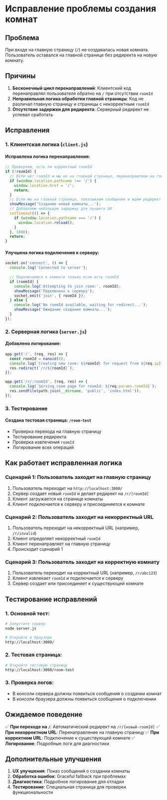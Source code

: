 # Исправление проблемы создания комнат

## Проблема
При входе на главную страницу (`/`) не создавалась новая комната. Пользователь оставался на главной странице без редиректа на новую комнату.

## Причины
1. **Бесконечный цикл перенаправлений**: Клиентский код перенаправлял пользователя обратно на `/` при отсутствии `roomId`
2. **Неправильная логика обработки главной страницы**: Код не различал главную страницу и страницы с некорректным `roomId`
3. **Отсутствие задержки для редиректа**: Серверный редирект не успевал сработать

## Исправления

### 1. Клиентская логика (`client.js`)

#### Исправлена логика перенаправления:
```javascript
// Проверяем, есть ли корректный roomId
if (!roomId) {
  // Если нет roomId и мы не на главной странице, перенаправляем на главную
  if (window.location.pathname !== '/') {
    window.location.href = '/';
    return;
  }
  // Если мы на главной странице, показываем сообщение и ждем редирект
  showMessage('Создание новой комнаты...');
  // Добавляем небольшую задержку для лучшего UX
  setTimeout(() => {
    if (window.location.pathname === '/') {
      window.location.reload();
    }
  }, 1000);
  return;
}
```

#### Улучшена логика подключения к серверу:
```javascript
socket.on('connect', () => {
  console.log('Connected to server');
  
  // Подключаемся к комнате только если есть roomId
  if (roomId) {
    console.log('Attempting to join room:', roomId);
    showMessage('Подключено к серверу');
    socket.emit('join', { roomId });
  } else {
    console.log('No roomId available, waiting for redirect...');
    showMessage('Ожидание создания комнаты...');
  }
});
```

### 2. Серверная логика (`server.js`)

#### Добавлено логирование:
```javascript
app.get('/', (req, res) => {
  const roomId = nanoid(6);
  console.log(`Creating new room: ${roomId} for request from ${req.ip}`);
  res.redirect(`/r/${roomId}`);
});

app.get('/r/:roomId', (req, res) => {
  console.log(`Serving room page for roomId: ${req.params.roomId}`);
  res.sendFile(path.join(__dirname, 'public', 'index.html'));
});
```

### 3. Тестирование

#### Создана тестовая страница: `/room-test`
- Проверка перехода на главную страницу
- Тестирование редиректа
- Проверка извлечения `roomId`
- Логирование всех операций

## Как работает исправленная логика

### Сценарий 1: Пользователь заходит на главную страницу
1. Пользователь переходит на `http://localhost:3000/`
2. Сервер создает новый `roomId` и делает редирект на `/r/[roomId]`
3. Клиент загружается на странице комнаты
4. Клиент подключается к серверу и присоединяется к комнате

### Сценарий 2: Пользователь заходит на некорректный URL
1. Пользователь переходит на некорректный URL (например, `/r/invalid`)
2. Клиент определяет некорректный `roomId`
3. Клиент перенаправляет на главную страницу
4. Происходит сценарий 1

### Сценарий 3: Пользователь заходит на корректную комнату
1. Пользователь переходит на корректный URL (например, `/r/abc123`)
2. Клиент извлекает `roomId` и подключается к серверу
3. Сервер создает или присоединяет к существующей комнате

## Тестирование исправлений

### 1. Основной тест:
```bash
# Запустите сервер
node server.js

# Откройте в браузере
http://localhost:3000/
```

### 2. Тестовая страница:
```bash
# Откройте тестовую страницу
http://localhost:3000/room-test
```

### 3. Проверка логов:
- В консоли сервера должны появиться сообщения о создании комнат
- В консоли браузера должны появиться сообщения о подключении

## Ожидаемое поведение

✅ **При переходе на `/`**: Автоматический редирект на `/r/[новый-roomId]`
✅ **При некорректном URL**: Перенаправление на главную страницу
✅ **При корректном URL**: Подключение к существующей комнате
✅ **Логирование**: Подробные логи для диагностики

## Дополнительные улучшения

1. **UX улучшения**: Показ сообщений о создании комнаты
2. **Обработка ошибок**: Graceful fallback при проблемах
3. **Диагностика**: Подробное логирование для отладки
4. **Тестирование**: Специальная страница для проверки функциональности
